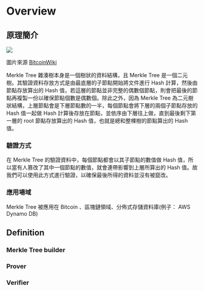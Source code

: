 # Overview
## 原理簡介
![](https://i.imgur.com/kngYziw.png)

圖片來源 [BitcoinWiki](https://en.bitcoinwiki.org/wiki/Main_Page)

Merkle Tree 雜湊樹本身是一個樹狀的資料結構，且 Merkle Tree 是一個二元樹。其驗證資料存放方式是由最底層的子節點開始將文件進行 Hash 計算，然後由節點存放算出的 Hash 值，若這層的節點並非完整的偶數個節點，則會把最後的節點再複製一份以確保節點個數是偶數個。除此之外，因為 Merkle Tree 為二元樹狀結構，上層節點會是下層節點數的一半，每個節點會將下層的兩個子節點存放的 Hash 值一起做 Hash 計算後存放在節點，並依序由下層往上做，直到最後剩下第一層的 root 節點存放算出的 Hash 值，也就是總和整棵樹的節點算出的 Hash 值。
### 驗證方式
在 Merkle Tree 的驗證資料中，每個節點都會以其子節點的數值做 Hash 值，所以當有人篡改了其中一個節點的數值，就會連帶影響到上層所算出的 Hash 值。故我們可以使用此方式進行驗證，以確保最後所得的資料並沒有被竄改。
### 應用場域
Merkle Tree 被應用在 Bitcoin 、區塊鏈領域、分佈式存儲資料庫(例子： AWS Dynamo DB)

## Definition
### Merkle Tree builder
### Prover
### Verifier

